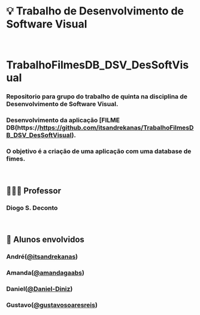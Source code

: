 # 💡 Trabalho de Desenvolvimento de Software Visual

<br />

# TrabalhoFilmesDB_DSV_DesSoftVisual

  ### Repositorio para grupo do trabalho de quinta na disciplina de Desenvolvimento de Software Visual. 
  ### Desenvolvimento da aplicação [FILME DB(https://https://github.com/itsandrekanas/TrabalhoFilmesDB_DSV_DesSoftVisual). 
  ### O objetivo é a criação de uma aplicação com uma database de fimes.

<br />

## 👨🏻‍🏫 Professor
### Diogo S. Deconto

<br />

## 🚀 Alunos envolvidos
### André([@itsandrekanas](https://https://github.com/itsandrekanas))
### Amanda([@amandagaabs](https://github.com/amandagaabs))
### Daniel([@Daniel-Diniz](https://github.com/Daniel-Diniz))
### Gustavo([@gustavosoaresreis](https://github.com/gustavosoaresreis))
